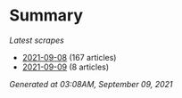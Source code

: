 # Summary
*Latest scrapes*
* [2021-09-08](https://github.com/nuuuwan/news_lk/blob/data/news_lk.2021-09-08.json) (167 articles)
* [2021-09-09](https://github.com/nuuuwan/news_lk/blob/data/news_lk.2021-09-09.json) (8 articles)

*Generated at 03:08AM, September 09, 2021*